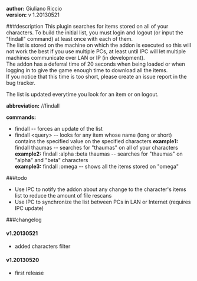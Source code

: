 **author:** Giuliano Riccio  
**version:** v 1.20130521

###description 
This plugin searches for items stored on all of your characters. To build the initial list, you must login and logout (or input the "findall" command) at least once with each of them.  
The list is stored on the machine on which the addon is executed so this will not work the best if you use multiple PCs, at least until IPC will let multiple machines communicate over LAN or IP (in development).  
The addon has a deferral time of 20 seconds when being loaded or when logging in to give the game enough time to download all the items.  
If you notice that this time is too short, please create an issue report in the bug tracker.

The list is updated everytime you look for an item or on logout.

**abbreviation:** //findall

**commands:**

* findall -- forces an update of the list
* findall &lt;query&gt; -- looks for any item whose name (long or short) contains the specified value on the specified characters
**example1:** findall thaumas -- searches for "thaumas" on all of your characters  
**example2:** findall :alpha :beta thaumas -- searches for "thaumas" on "alpha" and "beta" characters  
**example3:** findall :omega -- shows all the items stored on "omega"

###todo

- Use IPC to notify the addon about any change to the character's items list to reduce the amount of file rescans
- Use IPC to synchronize the list between PCs in LAN or Internet (requires IPC update)

###changelog
#### v1.20130521
* added characters filter

#### v1.20130520
* first release
